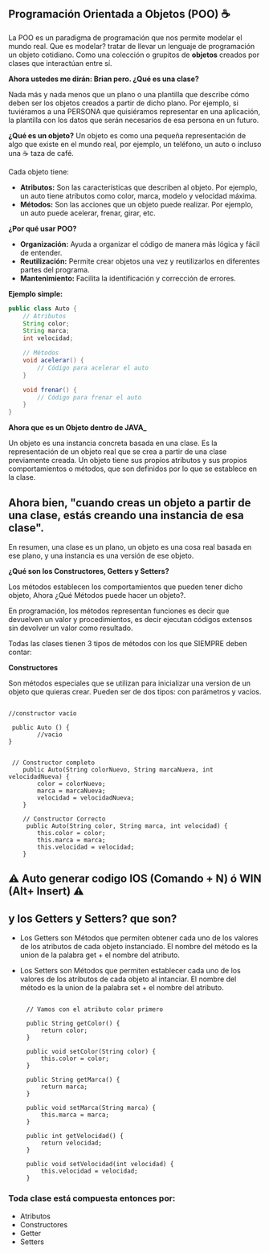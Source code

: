 ## Programación Orientada a Objetos (POO) ☕

La POO es un paradigma de programación que nos permite modelar el mundo real. 
Que es modelar? tratar de llevar un lenguaje de programación un objeto cotidiano.
Como una colección o grupitos de **objetos** creados por clases que interactúan entre sí.

**Ahora ustedes me dirán: Brian pero. ¿Qué es una clase?**

Nada más y nada menos que un plano o una plantilla que describe cómo deben ser los objetos creados a partir de dicho plano. 
Por ejemplo, si tuviéramos a una PERSONA que quisiéramos representar en una aplicación, la plantilla con los 
datos que serán necesarios de esa persona en un futuro.


**¿Qué es un objeto?**
Un objeto es como una pequeña representación de algo que existe en el mundo real, por ejemplo, un teléfono, un auto o incluso
una ☕ taza de café.

Cada objeto tiene:

* **Atributos:** Son las características que describen al objeto. Por ejemplo, un auto tiene atributos como color, marca, modelo y velocidad máxima.
* **Métodos:** Son las acciones que un objeto puede realizar. Por ejemplo, un auto puede acelerar, frenar, girar, etc.

**¿Por qué usar POO?**
* **Organización:** Ayuda a organizar el código de manera más lógica y fácil de entender.
* **Reutilización:** Permite crear objetos una vez y reutilizarlos en diferentes partes del programa.
* **Mantenimiento:** Facilita la identificación y corrección de errores.

**Ejemplo simple:**
```java
public class Auto {
    // Atributos
    String color;
    String marca;
    int velocidad;

    // Métodos
    void acelerar() {
        // Código para acelerar el auto
    }

    void frenar() {
        // Código para frenar el auto
    }
}
```

**Ahora que es un Objeto dentro de JAVA_**


Un objeto es una instancia concreta basada en una clase. Es la representación de un objeto real que se crea a partir 
de una clase previamente creada. Un objeto tiene sus propios atributos y sus propios comportamientos o métodos, que
 son definidos por lo que se establece en la clase.


## Ahora bien, "cuando creas un objeto a partir de una clase, estás creando una instancia de esa clase".


En resumen, una clase es un plano, un objeto es una cosa real basada en ese plano, y una instancia es una versión 
de ese objeto.


**¿Qué son los Constructores, Getters y Setters?**



Los métodos establecen los comportamientos que pueden tener dicho objeto, Ahora ¿Qué Métodos puede hacer un objeto?.


En programación, los métodos representan funciones es decir que devuelven un valor y 
procedimientos, es decir ejecutan códigos extensos sin devolver un valor como resultado.


Todas las clases tienen 3 tipos de métodos con los que SIEMPRE deben contar:



**Constructores**

Son métodos especiales que se utilizan para inicializar una version de un objeto que quieras crear. 
Pueden ser de dos tipos: con parámetros y vacíos.

```Crear Ejemplo 

//constructor vacío

 public Auto () {
        //vacio
}


 // Constructor completo
    public Auto(String colorNuevo, String marcaNueva, int velocidadNueva) {
        color = colorNuevo;
        marca = marcaNueva;
        velocidad = velocidadNueva;
    }
   
    // Constructor Correcto 
     public Auto(String color, String marca, int velocidad) {
        this.color = color;
        this.marca = marca;
        this.velocidad = velocidad;
    }

```
## ⚠️ Auto generar codigo IOS (Comando + N)  ó WIN (Alt+ Insert) ⚠️


## y los Getters y Setters? que son? 

* Los Getters son Métodos que permiten obtener cada uno de los valores de los atributos de cada objeto instanciado. El nombre del método es la union de la palabra get + el nombre del atributo.


* Los Setters son Métodos que permiten establecer cada uno de los valores de los atributos de cada objeto al intanciar. El nombre del método es la union de la palabra set + el nombre del atributo.

``` 

     // Vamos con el atributo color primero
     
     public String getColor() {
         return color;
     }

     public void setColor(String color) {
         this.color = color;
     }

     public String getMarca() {
         return marca;
     }

     public void setMarca(String marca) {
         this.marca = marca;
     }

     public int getVelocidad() {
         return velocidad;
     }

     public void setVelocidad(int velocidad) {
         this.velocidad = velocidad;
     }

```


### Toda clase está compuesta entonces por:

* Atributos
* Constructores
* Getter
* Setters